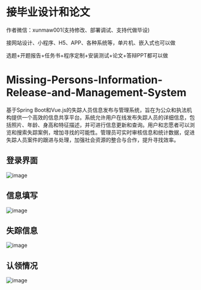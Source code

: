 # 接毕业设计和论文
作者微信：xunmaw001(支持修改、部署调试、支持代做毕设)

接网站设计、小程序、H5、APP、各种系统等，单片机、嵌入式也可以做

选题+开题报告+任务书+程序定制+安装测试+论文+答辩PPT都可以做
# Missing-Persons-Information-Release-and-Management-System
基于Spring Boot和Vue.js的失踪人员信息发布与管理系统，旨在为公众和执法机构提供一个高效的信息共享平台。系统允许用户在线发布失踪人员的详细信息，包括照片、年龄、身高和特征描述，并可进行信息更新和查询。用户和志愿者可以浏览和搜索失踪案例，增加寻找的可能性。管理员可实时审核信息和统计数据，促进失踪人员案件的跟进与处理，加强社会资源的整合与合作，提升寻找效率。
## 登录界面
![image](https://github.com/user-attachments/assets/4f33e5fb-7904-4113-b15a-0dda3f90be5f)
## 信息填写
![image](https://github.com/user-attachments/assets/21518765-aaa6-469a-a656-4c34b77b1506)
## 失踪信息
![image](https://github.com/user-attachments/assets/dad222cf-f1b6-4048-b7db-ce80184ca1bb)
## 认领情况
![image](https://github.com/user-attachments/assets/7cc94592-392b-43dd-86aa-2374f3602abe)
